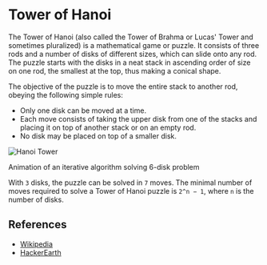 # Tower of Hanoi

The Tower of Hanoi (also called the Tower of Brahma or Lucas'
Tower and sometimes pluralized) is a mathematical game or puzzle. 
It consists of three rods and a number of disks of different sizes,
which can slide onto any rod. The puzzle starts with the disks in 
a neat stack in ascending order of size on one rod, the smallest 
at the top, thus making a conical shape.

The objective of the puzzle is to move the entire stack to another 
rod, obeying the following simple rules:

- Only one disk can be moved at a time.
- Each move consists of taking the upper disk from one of the 
stacks and placing it on top of another stack or on an empty rod.
- No disk may be placed on top of a smaller disk.

![Hanoi Tower](https://upload.wikimedia.org/wikipedia/commons/8/8d/Iterative_algorithm_solving_a_6_disks_Tower_of_Hanoi.gif)

Animation of an iterative algorithm solving 6-disk problem

With `3` disks, the puzzle can be solved in `7` moves. The minimal 
number of moves required to solve a Tower of Hanoi puzzle 
is `2^n − 1`, where `n` is the number of disks.

## References

- [Wikipedia](https://en.wikipedia.org/wiki/Tower_of_Hanoi)
- [HackerEarth](https://www.hackerearth.com/blog/algorithms/tower-hanoi-recursion-game-algorithm-explained/)